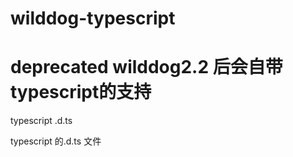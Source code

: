 # wilddog-typescript

# deprecated wilddog2.2 后会自带typescript的支持

typescript .d.ts

typescript 的.d.ts 文件
